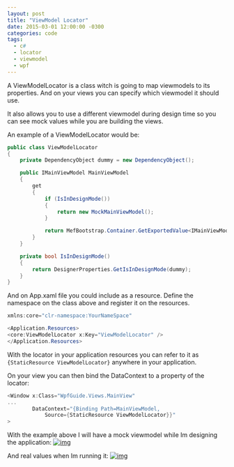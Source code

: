 ```yaml
---
layout: post
title: "ViewModel Locator"
date: 2015-03-01 12:00:00 -0300
categories: code
tags:
  - c#
  - locator
  - viewmodel
  - wpf
---
```

A ViewModelLocator is a class witch is going to map viewmodels to its properties. And on your views you can specify which viewmodel it should use.


It also allows you to use a different viewmodel during design time so you can see mock values while you are building the views.


<!--more-->
An example of a ViewModelLocator would be:


```csharp
public class ViewModelLocator
{
    private DependencyObject dummy = new DependencyObject();

    public IMainViewModel MainViewModel
    {
        get
        {
            if (IsInDesignMode())
            {
                return new MockMainViewModel();
            }

            return MefBootstrap.Container.GetExportedValue<IMainViewModel>();
        }
    }

    private bool IsInDesignMode()
    {
        return DesignerProperties.GetIsInDesignMode(dummy);
    }
}
```



And on App.xaml file you could include as a resource. Define the namespace on the class above and register it on the resources.



```csharp
xmlns:core="clr-namespace:YourNameSpace"

<Application.Resources>
<core:ViewModelLocator x:Key="ViewModelLocator" />
</Application.Resources>
```



With the locator in your application resources you can refer to it as `{StaticResource ViewModelLocator}` anywhere in your application.


On your view you can then bind the DataContext to a property of the locator:



```csharp
<Window x:Class="WpfGuide.Views.MainView"
...
        DataContext="{Binding Path=MainViewModel,
            Source={StaticResource ViewModelLocator}}"
>
```



With the example above I will have a mock viewmodel while Im designing the application:
[![img](https://brunolm.files.wordpress.com/2015/03/011.jpg)](https://brunolm.files.wordpress.com/2015/03/011.jpg)


And real values when Im running it:
[![img](https://brunolm.files.wordpress.com/2015/03/02.jpg)](https://brunolm.files.wordpress.com/2015/03/02.jpg)

